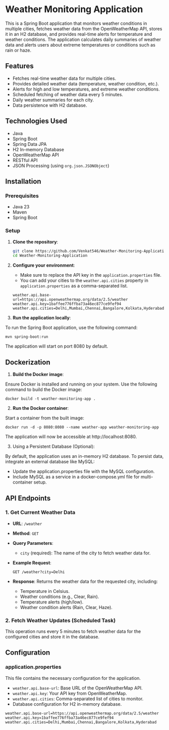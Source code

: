# Weather Monitoring Application

This is a Spring Boot application that monitors weather conditions in multiple cities, fetches weather data from the OpenWeatherMap API, stores it in an H2 database, and provides real-time alerts for temperature and weather conditions. The application calculates daily summaries of weather data and alerts users about extreme temperatures or conditions such as rain or haze.


## Features
- Fetches real-time weather data for multiple cities.
- Provides detailed weather data (temperature, weather condition, etc.).
- Alerts for high and low temperatures, and extreme weather conditions.
- Scheduled fetching of weather data every 5 minutes.
- Daily weather summaries for each city.
- Data persistence with H2 database.


## Technologies Used
- Java
- Spring Boot
- Spring Data JPA
- H2 In-memory Database
- OpenWeatherMap API
- RESTful API
- JSON Processing (using `org.json.JSONObject`)


## Installation

### Prerequisites
- Java 23
- Maven
- Spring Boot

### Setup

1. **Clone the repository**:
    ```bash
    git clone https://github.com/Venkat546/Weather-Monitoring-Application.git
    cd Weather-Monitoring-Application
    ```

2. **Configure your environment**:
    - Make sure to replace the API key in the `application.properties` file.
    - You can add your cities to the `weather.api.cities` property in `application.properties` as a comma-separated list.

    ```properties
    weather.api.base-url=https://api.openweathermap.org/data/2.5/weather
    weather.api.key=1baffee776ffba73a46ec877ce9fef94
    weather.api.cities=Delhi,Mumbai,Chennai,Bangalore,Kolkata,Hyderabad
    ```

3. **Run the application locally**:

To run the Spring Boot application, use the following command:

```mvn spring-boot:run```


The application will start on port 8080 by default.


## Dockerization
1. **Build the Docker image**:

Ensure Docker is installed and running on your system. Use the following command to build the Docker image:

```docker build -t weather-monitoring-app .```


2. **Run the Docker container**:

Start a container from the built image:

```docker run -d -p 8080:8080 --name weather-app weather-monitoring-app```

The application will now be accessible at http://localhost:8080.

3. Using a Persistent Database (Optional):

By default, the application uses an in-memory H2 database. To persist data, integrate an external database like MySQL:  

- Update the application.properties file with the MySQL configuration.
- Include MySQL as a service in a docker-compose.yml file for multi-container setup.



## API Endpoints

### 1. Get Current Weather Data

- **URL**: `/weather`
- **Method**: `GET`
- **Query Parameters**:
    - `city` (required): The name of the city to fetch weather data for.

- **Example Request**:
    ```
    GET /weather?city=Delhi
    ```

- **Response**:
    Returns the weather data for the requested city, including:
    - Temperature in Celsius.
    - Weather conditions (e.g., Clear, Rain).
    - Temperature alerts (high/low).
    - Weather condition alerts (Rain, Clear, Haze).

### 2. Fetch Weather Updates (Scheduled Task)
This operation runs every 5 minutes to fetch weather data for the configured cities and store it in the database.



## Configuration

### application.properties
This file contains the necessary configuration for the application.

- `weather.api.base-url`: Base URL of the OpenWeatherMap API.
- `weather.api.key`: Your API key from OpenWeatherMap.
- `weather.api.cities`: Comma-separated list of cities to monitor.
- Database configuration for H2 in-memory database.

```properties
weather.api.base-url=https://api.openweathermap.org/data/2.5/weather
weather.api.key=1baffee776ffba73a46ec877ce9fef94
weather.api.cities=Delhi,Mumbai,Chennai,Bangalore,Kolkata,Hyderabad
